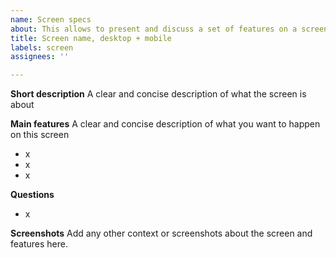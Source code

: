 ```yaml
---
name: Screen specs
about: This allows to present and discuss a set of features on a screen
title: Screen name, desktop + mobile
labels: screen
assignees: ''

---
```


**Short description**
A clear and concise description of what the screen is about

**Main features**
A clear and concise description of what you want to happen on this screen
- x
- x
- x

**Questions**
- x

**Screenshots**
Add any other context or screenshots about the screen and features here.
